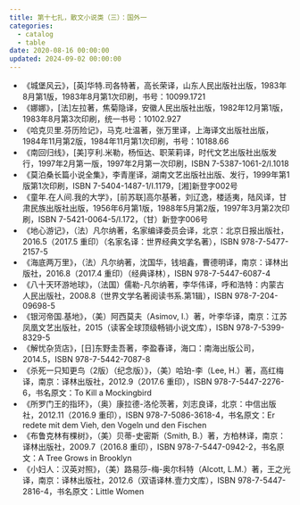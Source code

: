 ```yaml
---
title: 第十七扎，散文小说类（三）：国外一
categories:
  - catalog
  - table
date: 2020-08-16 00:00:00
updated: 2024-09-02 00:00:00
---
```


- 《城堡风云》，[英]华特.司各特著，高长荣译，山东人民出版社出版，1983年8月第1版，1983年8月第1次印刷，书号：10099.1721
- 《娜娜》，[法]左拉著，焦菊隐译，安徽人民出版社出版，1982年12月第1版，1983年8月第3次印刷，统一书号：10102.927
- 《哈克贝里.芬历险记》，马克.吐温著，张万里译，上海译文出版社出版，1984年11月第2版，1984年11月第1次印刷，书号：10188.66
- 《南回归线》，[美]亨利.米勒，杨恒达、职茉莉译，时代文艺出版社出版发行，1997年2月第一版，1997年2月第一次印刷，ISBN 7-5387-1061-2/I.1018
- 《莫泊桑长篇小说全集》，李青崖译，湖南文艺出版社出版、发行，1999年第1版第1次印刷，ISBN 7-5404-1487-1/I.1179，[湘]新登字002号
- 《童年.在人间.我的大学》，[前苏联]高尔基著，刘辽逸，楼适夷，陆风译，甘肃民族出版社出版，1956年6月第1版，1988年5月第2版，1997年3月第2次印刷，ISBN 7-5421-0064-5/I.172，（甘）新登字006号
- 《地心游记》，（法）凡尔纳著，名家编译委员会译，北京：北京日报出版社，2016.5（2017.5 重印）（名家名译：世界经典文学名著），ISBN 978-7-5477-2157-5
- 《海底两万里》，（法）凡尔纳著，沈国华，钱培鑫，曹德明译，南京：译林出版社，2016.8（2017.4 重印）（经典译林），ISBN 978-7-5447-6087-4
- 《八十天环游地球》，（法国）儒勒-凡尔纳著，李华伟译，呼和浩特：内蒙古人民出版社，2008.8（世界文学名著阅读书系.第1辑），ISBN 978-7-204-09698-5
- 《银河帝国.基地》，（美）阿西莫夫（Asimov, I.）著，叶李华译，南京：江苏凤凰文艺出版社，2015（读客全球顶级畅销小说文库），ISBN 978-7-5399-8329-5
- 《解忧杂货店》，[日]东野圭吾著，李盈春译，海口：南海出版公司，2014.5，ISBN 978-7-5442-7087-8
- 《杀死一只知更鸟（2版）（纪念版）》，（美）哈珀-李（Lee, H.）著，高红梅译，南京：译林出版社，2012.9（2017.6 重印），ISBN 978-7-5447-2276-6，书名原文：To Kill a Mockingbird
- 《所罗门王的指环》，（奥）康拉德-洛伦茨著，刘志良译，北京：中信出版社，2012.11（2016.9 重印），ISBN 978-7-5086-3618-4，书名原文：Er redete mit dem Vieh, den Vogeln und den Fischen
- 《布鲁克林有棵树》，（美）贝蒂-史密斯（Smith, B.）著，方柏林译，南京：译林出版社，2009.7（2016.8 重印），ISBN 978-7-5447-0942-2，书名原文：A Tree Grows in Brooklyn
- 《小妇人：汉英对照》，（美）路易莎-梅-奥尔科特（Alcott, L.M.）著，王之光译，南京：译林出版社，2012.6（双语译林.壹力文库），ISBN 978-7-5447-2816-4，书名原文：Little Women
